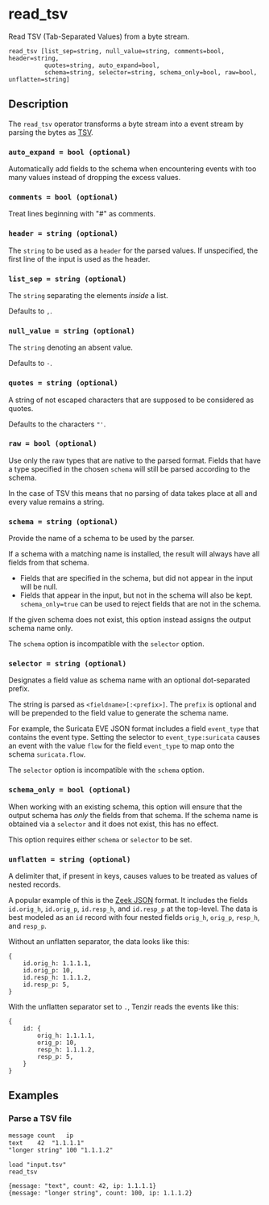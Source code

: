 # read_tsv

Read TSV (Tab-Separated Values) from a byte stream.

```tql
read_tsv [list_sep=string, null_value=string, comments=bool, header=string,
          quotes=string, auto_expand=bool,
          schema=string, selector=string, schema_only=bool, raw=bool, unflatten=string]
```

## Description

The `read_tsv` operator transforms a byte stream into a event stream by parsing
the bytes as [TSV](https://en.wikipedia.org/wiki/Tab-separated_values).

### `auto_expand = bool (optional)`

Automatically add fields to the schema when encountering events with too many
values instead of dropping the excess values.

### `comments = bool (optional)`

Treat lines beginning with "#" as comments.

### `header = string (optional)`

The `string` to be used as a `header` for the parsed values.
If unspecified, the first line of the input is used as the header.

### `list_sep = string (optional)`

The `string` separating the elements _inside_ a list.

Defaults to `,`.

### `null_value = string (optional)`

The `string` denoting an absent value.

Defaults to `-`.

### `quotes = string (optional)`

A string of not escaped characters that are supposed to be considered as quotes.

Defaults to the characters `"'`.

### `raw = bool (optional)`

Use only the raw types that are native to the parsed format. Fields that have a type
specified in the chosen `schema` will still be parsed according to the schema.

In the case of TSV this means that no parsing of data takes place at all
and every value remains a string.

### `schema = string (optional)`

Provide the name of a schema to be used by the parser.

If a schema with a matching name is installed, the result will always have
all fields from that schema.
* Fields that are specified in the schema, but did not appear in the input will be null.
* Fields that appear in the input, but not in the schema will also be kept. `schema_only=true`
can be used to reject fields that are not in the schema.

If the given schema does not exist, this option instead assigns the output schema name only.

The `schema` option is incompatible with the `selector` option.

### `selector = string (optional)`

Designates a field value as schema name with an optional dot-separated prefix.

The string is parsed as `<fieldname>[:<prefix>]`. The `prefix` is optional and
will be prepended to the field value to generate the schema name.

For example, the Suricata EVE JSON format includes a field
`event_type` that contains the event type. Setting the selector to
`event_type:suricata` causes an event with the value `flow` for the field
`event_type` to map onto the schema `suricata.flow`.

The `selector` option is incompatible with the `schema` option.

### `schema_only = bool (optional)`

When working with an existing schema, this option will ensure that the output
schema has *only* the fields from that schema. If the schema name is obtained via a `selector`
and it does not exist, this has no effect.

This option requires either `schema` or `selector` to be set.

### `unflatten = string (optional)`

A delimiter that, if present in keys, causes values to be treated as values of
nested records.

A popular example of this is the [Zeek JSON](read_zeek_json.md) format. It includes
the fields `id.orig_h`, `id.orig_p`, `id.resp_h`, and `id.resp_p` at the
top-level. The data is best modeled as an `id` record with four nested fields
`orig_h`, `orig_p`, `resp_h`, and `resp_p`.

Without an unflatten separator, the data looks like this:

```tql title="Without unflattening"
{
	id.orig_h: 1.1.1.1,
	id.orig_p: 10,
	id.resp_h: 1.1.1.2,
	id.resp_p: 5,
}
```

With the unflatten separator set to `.`, Tenzir reads the events like this:

```tql title="With 'unflatten'"
{
	id: {
		orig_h: 1.1.1.1,
		orig_p: 10,
		resp_h: 1.1.1.2,
		resp_p: 5,
	}
}
```

## Examples

### Parse a TSV file

```txt title="input.tsv"
message	count	ip
text	42	"1.1.1.1"
"longer string"	100	"1.1.1.2"
```

```tql
load "input.tsv"
read_tsv
```

```tql
{message: "text", count: 42, ip: 1.1.1.1}
{message: "longer string", count: 100, ip: 1.1.1.2}
```
